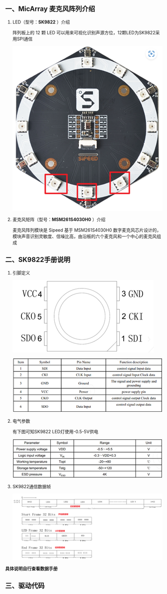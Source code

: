 ## 一、MicArray 麦克风阵列介绍



1. LED（型号：**SK9822** ）介绍

   阵列板上的 12 颗 LED 可以用来可视化识别声源方位，12颗LED为SK9822采用SPI通信

   ![image-20230619091715724](SK9822.assets/image-20230619091715724.png)

2. 麦克风矩阵（型号：**MSM261S4030H0** ）介绍

   麦克风阵列模块是 Sipeed 基于 MSM261S4030H0 数字麦克风芯片设计的，模块声音识别灵敏度、信噪比高，由沿板的六个麦克风和一个中心的麦克风组成

## 二、SK9822手册说明

1. 引脚定义

   ![image-20230619092003046](SK9822.assets/image-20230619092003046.png)

   ![image-20230619092019178](SK9822.assets/image-20230619092019178.png)

2. 电气参数

   有下图可知SK9822 LED灯使用-0.5-5V供电

   ![image-20230619092334861](SK9822.assets/image-20230619092334861.png)

3. SK9822通信数据帧

   ![image-20230619092715219](SK9822.assets/image-20230619092715219.png)

**具体说明自行查看数据手册**



## 三、驱动代码



